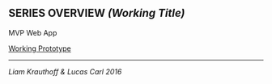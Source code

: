 ## SERIES OVERVIEW *(Working Title)*

MVP Web App

[Working Prototype](http://prototyp.lucascarl.com/)

<hr/>

*Liam Krauthoff & Lucas Carl 2016*
